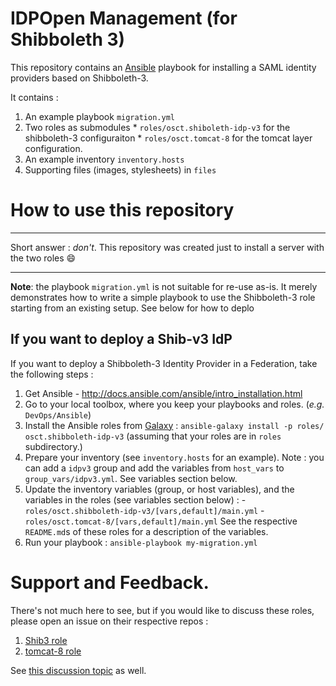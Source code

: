 # IDPOpen Management (for Shibboleth 3)

This repository contains an [Ansible](www.ansible.com) playbook for installing a SAML identity providers based on Shibboleth-3.  

It contains :

  1. An example playbook `migration.yml`
  2. Two roles as submodules
    * `roles/osct.shiboleth-idp-v3` for the shibboleth-3 configuraiton
    * `roles/osct.tomcat-8` for the tomcat layer configuration.
  1. An example inventory `inventory.hosts`
  2. Supporting files (images, stylesheets) in `files`


# How to use this repository

----
Short answer : _don't_. This repository was created just to install a server with the two roles :smile:

----

**Note**: the playbook `migration.yml` is not suitable for re-use as-is. It merely demonstrates how to write a simple playbook to use the Shibboleth-3 role starting from an existing setup. See below for how to deplo

## If you want to deploy a Shib-v3 IdP

If you want to deploy a Shibboleth-3 Identity Provider in a Federation, take the following steps :

  1. Get Ansible - http://docs.ansible.com/ansible/intro_installation.html
  2. Go to your local toolbox, where you keep your playbooks  and roles. (_e.g._ `DevOps/Ansible`)
  3. Install the Ansible roles from [Galaxy](https://galaxy.ansible.com) : `ansible-galaxy install -p roles/ osct.shibboleth-idp-v3` (assuming that your roles are in `roles` subdirectory.)
  5. Prepare your inventory (see `inventory.hosts` for an example). Note : you can add a `idpv3` group and add the variables from `host_vars` to `group_vars/idpv3.yml`. See variables section below.
  6. Update the inventory variables (group, or host variables), and the variables  in the roles (see variables section below) :
    - `roles/osct.shibboleth-idp-v3/[vars,default]/main.yml`
    - `roles/osct.tomcat-8/[vars,default]/main.yml`
    See the respective `README.md`s of these roles for a description of the variables.
  7. Run your playbook : `ansible-playbook my-migration.yml`

# Support and Feedback.

There's not much here to see, but if you would like to discuss these roles, please open an issue on their respective repos :

  1. [Shib3 role](https://github.com/osct/shibboleth-idp-v3/issues/new)
  2. [tomcat-8 role](https://github.com/osct/tomcat-8/issues/new)

See [this discussion topic](http://discourse.sci-gaia.eu/t/shibboleth-idp-v3-on-idpopen/) as well.
